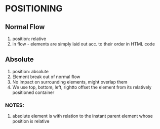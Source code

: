 # POSITIONING

## Normal Flow

1. position: relative
2. in flow - elements are simply laid out acc. to their order in HTML code

## Absolute

1. position: absolute
2. Element break out of normal flow
3. No impact on surrounding elements, might overlap them
4. We use top, bottom, left, rightto offset the element from its relatively positioned container

### NOTES:

1. absolute element is with relation to the instant parent element whose position is relative
